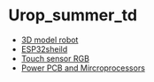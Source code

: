 # Urop_summer_td

- [3D model robot](3D%20model%20Balancing%20Robot/3D%20model%20robot.md)
- [ESP32sheild](Esp32sheildwithADC/ESP32sheild.md)
- [Touch sensor RGB](Touch%20sensor%20RGB/RGB.md)
- [Power PCB and Mircroprocessors](Power%20PCB%20and%20Microprocessors/Power%20PCB%20and%20Microprocessors%Dev.md)
